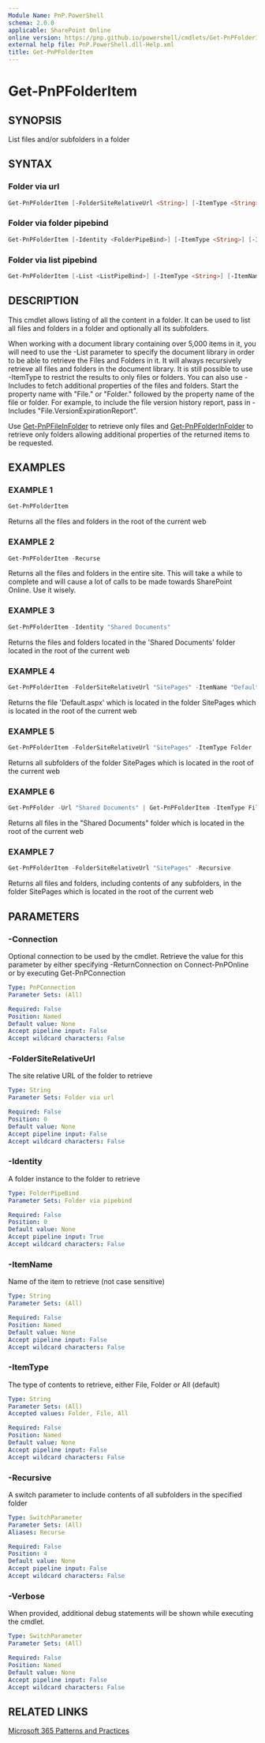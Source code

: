 ```yaml
---
Module Name: PnP.PowerShell
schema: 2.0.0
applicable: SharePoint Online
online version: https://pnp.github.io/powershell/cmdlets/Get-PnPFolderItem.html
external help file: PnP.PowerShell.dll-Help.xml
title: Get-PnPFolderItem
---
```

  
# Get-PnPFolderItem

## SYNOPSIS
List files and/or subfolders in a folder

## SYNTAX

### Folder via url
```powershell
Get-PnPFolderItem [-FolderSiteRelativeUrl <String>] [-ItemType <String>] [-ItemName <String>] [-Recursive] [-Verbose] [-Connection <PnPConnection>] 
```

### Folder via folder pipebind
```powershell
Get-PnPFolderItem [-Identity <FolderPipeBind>] [-ItemType <String>] [-ItemName <String>] [-Recursive] [-Verbose] [-Connection <PnPConnection>] 
```

### Folder via list pipebind
```powershell
Get-PnPFolderItem [-List <ListPipeBind>] [-ItemType <String>] [-ItemName <String>] [-Includes <string[]>] [-Verbose] [-Connection <PnPConnection>] 
```

## DESCRIPTION

This cmdlet allows listing of all the content in a folder. It can be used to list all files and folders in a folder and optionally all its subfolders.

When working with a document library containing over 5,000 items in it, you will need to use the -List parameter to specify the document library in order to be able to retrieve the Files and Folders in it. It will always recursively retrieve all files and folders in the document library. It is still possible to use -ItemType to restrict the results to only files or folders. You can also use -Includes to fetch additional properties of the files and folders. Start the property name with "File." or "Folder." followed by the property name of the file or folder. For example, to include the file version history report, pass in -Includes "File.VersionExpirationReport".

Use [Get-PnPFileInFolder](Get-PnPFileInFolder.md) to retrieve only files and [Get-PnPFolderInFolder](Get-PnPFolderInFolder.md) to retrieve only folders allowing additional properties of the returned items to be requested.

## EXAMPLES

### EXAMPLE 1
```powershell
Get-PnPFolderItem
```

Returns all the files and folders in the root of the current web

### EXAMPLE 2
```powershell
Get-PnPFolderItem -Recurse
```

Returns all the files and folders in the entire site. This will take a while to complete and will cause a lot of calls to be made towards SharePoint Online. Use it wisely.

### EXAMPLE 3
```powershell
Get-PnPFolderItem -Identity "Shared Documents"
```

Returns the files and folders located in the 'Shared Documents' folder located in the root of the current web

### EXAMPLE 4
```powershell
Get-PnPFolderItem -FolderSiteRelativeUrl "SitePages" -ItemName "Default.aspx"
```

Returns the file 'Default.aspx' which is located in the folder SitePages which is located in the root of the current web

### EXAMPLE 5
```powershell
Get-PnPFolderItem -FolderSiteRelativeUrl "SitePages" -ItemType Folder
```

Returns all subfolders of the folder SitePages which is located in the root of the current web

### EXAMPLE 6
```powershell
Get-PnPFolder -Url "Shared Documents" | Get-PnPFolderItem -ItemType File
```

Returns all files in the "Shared Documents" folder which is located in the root of the current web

### EXAMPLE 7
```powershell
Get-PnPFolderItem -FolderSiteRelativeUrl "SitePages" -Recursive
```

Returns all files and folders, including contents of any subfolders, in the folder SitePages which is located in the root of the current web

## PARAMETERS

### -Connection
Optional connection to be used by the cmdlet. Retrieve the value for this parameter by either specifying -ReturnConnection on Connect-PnPOnline or by executing Get-PnPConnection

```yaml
Type: PnPConnection
Parameter Sets: (All)

Required: False
Position: Named
Default value: None
Accept pipeline input: False
Accept wildcard characters: False
```

### -FolderSiteRelativeUrl
The site relative URL of the folder to retrieve

```yaml
Type: String
Parameter Sets: Folder via url

Required: False
Position: 0
Default value: None
Accept pipeline input: False
Accept wildcard characters: False
```

### -Identity
A folder instance to the folder to retrieve

```yaml
Type: FolderPipeBind
Parameter Sets: Folder via pipebind

Required: False
Position: 0
Default value: None
Accept pipeline input: True
Accept wildcard characters: False
```

### -ItemName
Name of the item to retrieve (not case sensitive)

```yaml
Type: String
Parameter Sets: (All)

Required: False
Position: Named
Default value: None
Accept pipeline input: False
Accept wildcard characters: False
```

### -ItemType
The type of contents to retrieve, either File, Folder or All (default)

```yaml
Type: String
Parameter Sets: (All)
Accepted values: Folder, File, All

Required: False
Position: Named
Default value: None
Accept pipeline input: False
Accept wildcard characters: False
```

### -Recursive
A switch parameter to include contents of all subfolders in the specified folder

```yaml
Type: SwitchParameter
Parameter Sets: (All)
Aliases: Recurse

Required: False
Position: 4
Default value: None
Accept pipeline input: False
Accept wildcard characters: False
```

### -Verbose
When provided, additional debug statements will be shown while executing the cmdlet.

```yaml
Type: SwitchParameter
Parameter Sets: (All)

Required: False
Position: Named
Default value: None
Accept pipeline input: False
Accept wildcard characters: False
```

## RELATED LINKS

[Microsoft 365 Patterns and Practices](https://aka.ms/m365pnp)
